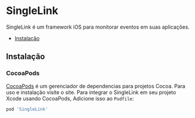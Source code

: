 # SingleLink
SingleLink é um framework iOS para monitorar eventos em suas aplicações.

- [Instalação](#Instalação)

## Instalação

### CocoaPods

[CocoaPods](https://cocoapods.org) é um gerenciador de dependencias para projetos Cocoa. Para uso e instalação visite o site. Para integrar o SingleLink em seu projeto Xcode usando CocoaPods, Adicione isso ao `Podfile`:

```ruby
pod 'SingleLink'
```
